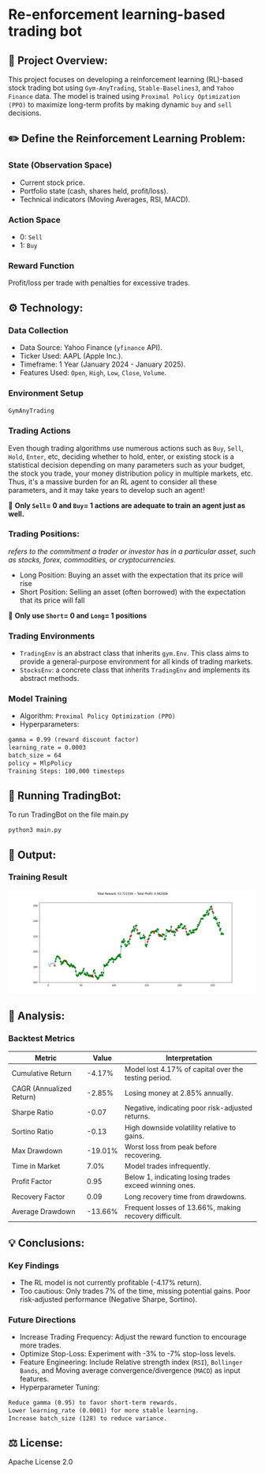 # Re-enforcement learning-based trading bot
## 🎯 Project Overview:
This project focuses on developing a reinforcement learning (RL)-based stock trading bot using `Gym-AnyTrading`, `Stable-Baselines3`, and `Yahoo Finance` data. The model is trained using `Proximal Policy Optimization (PPO)` to maximize long-term profits by making dynamic `buy` and `sell` decisions.

## ✏️ Define the Reinforcement Learning Problem:
### State (Observation Space)
- Current stock price.
- Portfolio state (cash, shares held, profit/loss).
- Technical indicators (Moving Averages, RSI, MACD).

### Action Space
- 0: `Sell`
- 1: `Buy`
  
### Reward Function 
Profit/loss per trade with penalties for excessive trades.

## ⚙️ Technology:
### Data Collection
- Data Source: Yahoo Finance (`yfinance` API).
- Ticker Used: AAPL (Apple Inc.).
- Timeframe: 1 Year (January 2024 - January 2025).
- Features Used: `Open`, `High`, `Low`, `Close`, `Volume`.

### Environment Setup
`GymAnyTrading`

### Trading Actions 
Even though trading algorithms use numerous actions such as `Buy`, `Sell`, `Hold`, `Enter`, etc, deciding whether to hold, enter, or existing stock is a statistical decision depending on many parameters such as your budget, the stock you trade, your money distribution policy in multiple markets, etc. Thus, it's a massive burden for an RL agent to consider all these parameters, and it may take years to develop such an agent! 

🌟 **Only `Sell`= 0 and `Buy`= 1 actions are adequate to train an agent just as well.**

### Trading Positions:
_refers to the commitment a trader or investor has in a particular asset, such as stocks, forex, commodities, or cryptocurrencies._
-  Long Position: Buying an asset with the expectation that its price will rise
- Short Position: Selling an asset (often borrowed) with the expectation that its price will fall

🌟 **Only use `Short`= 0 and `Long`= 1 positions**

### Trading Environments
- `TradingEnv` is an abstract class that inherits `gym.Env`. This class aims to provide a general-purpose environment for all kinds of trading markets.
- `StocksEnv`: a concrete class that inherits `TradingEnv` and implements its abstract methods.

### Model Training
- Algorithm: `Proximal Policy Optimization (PPO)`
- Hyperparameters:
```
gamma = 0.99 (reward discount factor)
learning_rate = 0.0003
batch_size = 64
policy = MlpPolicy
Training Steps: 100,000 timesteps
```

## 🚀 Running TradingBot:
To run TradingBot on the file main.py 

```sh
python3 main.py
```

## 👀 Output:
### Training Result
![Training Result](results/Figure_1.png)

## 📝 Analysis:
### Backtest Metrics

| **Metric**              | **Value** | **Interpretation**                                |
|--------------------------|-----------|---------------------------------------------------|
| Cumulative Return        | -4.17%    | Model lost 4.17% of capital over the testing period. |
| CAGR (Annualized Return) | -2.85%    | Losing money at 2.85% annually.                  |
| Sharpe Ratio             | -0.07     | Negative, indicating poor risk-adjusted returns. |
| Sortino Ratio            | -0.13     | High downside volatility relative to gains.      |
| Max Drawdown             | -19.01%   | Worst loss from peak before recovering.          |
| Time in Market           | 7.0%      | Model trades infrequently.                       |
| Profit Factor            | 0.95      | Below 1, indicating losing trades exceed winning ones. |
| Recovery Factor          | 0.09      | Long recovery time from drawdowns.               |
| Average Drawdown         | -13.66%   | Frequent losses of 13.66%, making recovery difficult. |

## 💡 Conclusions:
### Key Findings

- The RL model is not currently profitable (-4.17% return).
- Too cautious: Only trades 7% of the time, missing potential gains.
Poor risk-adjusted performance (Negative Sharpe, Sortino).

### Future Directions
- Increase Trading Frequency: Adjust the reward function to encourage more trades.
- Optimize Stop-Loss: Experiment with -3% to -7% stop-loss levels.
- Feature Engineering:
Include Relative strength index (`RSI`), `Bollinger Bands`, and Moving average convergence/divergence (`MACD`) as input features.
- Hyperparameter Tuning:
```
Reduce gamma (0.95) to favor short-term rewards.
Lower learning_rate (0.0001) for more stable learning.
Increase batch_size (128) to reduce variance.
```


## ⚖️ License:
Apache License 2.0
